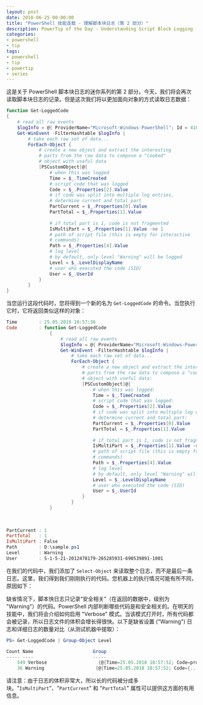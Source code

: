 ```yaml
---
layout: post
date: 2018-06-25 00:00:00
title: "PowerShell 技能连载 - 理解脚本块日志（第 2 部分）"
description: PowerTip of the Day - Understanding Script Block Logging (Part 2)
categories:
- powershell
- tip
tags:
- powershell
- tip
- powertip
- series
---
```

这是关于 PowerShell 脚本块日志的迷你系列的第 2 部分。今天，我们将会再次读取脚本块日志的记录。但是这次我们将以更加面向对象的方式读取日志数据：

```powershell
function Get-LoggedCode
{
    # read all raw events
    $logInfo = @{ ProviderName="Microsoft-Windows-PowerShell"; Id = 4104 }
    Get-WinEvent -FilterHashtable $logInfo | 
        # take each raw set of data...
        ForEach-Object {
            # create a new object and extract the interesting
            # parts from the raw data to compose a "cooked"
            # object with useful data
            [PSCustomObject]@{
                # when this was logged
                Time = $_.TimeCreated
                # script code that was logged
                Code = $_.Properties[2].Value
                # if code was split into multiple log entries,
                # determine current and total part
                PartCurrent = $_.Properties[0].Value
                PartTotal = $_.Properties[1].Value
                
                # if total part is 1, code is not fragmented
                IsMultiPart = $_.Properties[1].Value -ne 1
                # path of script file (this is empty for interactive
                # commands)
                Path = $_.Properties[4].Value
                # log level
                # by default, only level "Warning" will be logged
                Level = $_.LevelDisplayName
                # user who executed the code (SID)
                User = $_.UserId
            }
        } 
}
```

当您运行这段代码时，您将得到一个新的名为 `Get-LoggedCode` 的命令。当您执行它时，它将返回类似这样的对象：

```powershell
Time        : 25.05.2018 10:57:36
Code        : function Get-LoggedCode
                {
                    # read all raw events
                    $logInfo = @{ ProviderName="Microsoft-Windows-PowerShell"; Id = 4104 }
                    Get-WinEvent -FilterHashtable $logInfo | 
                        # take each raw set of data...
                        ForEach-Object {
                            # create a new object and extract the interesting
                            # parts from the raw data to compose a "cooked"
                            # object with useful data:
                            [PSCustomObject]@{
                                # when this was logged:
                                Time = $_.TimeCreated
                                # script code that was logged:
                                Code = $_.Properties[2].Value
                                # if code was split into multiple log entries,
                                # determine current and total part:
                                PartCurrent = $_.Properties[0].Value
                                PartTotal = $_.Properties[1].Value
                                
                                # if total part is 1, code is not fragmented:
                                IsMultiPart = $_.Properties[1].Value -ne 1
                                # path of script file (this is empty for interactive
                                # commands)
                                Path = $_.Properties[4].Value
                                # log level
                                # by default, only level "Warning" will be logged:
                                Level = $_.LevelDisplayName
                                # user who executed the code (SID)
                                User = $_.UserId
                            }
                        } 
                }
                
                
                
PartCurrent : 1
PartTotal   : 1
IsMultiPart : False
Path        : D:\sample.ps1
Level       : Warning
User        : S-1-5-21-2012478179-265285931-690539891-1001 
```

在我们的代码中，我们添加了 `Select-Object` 来读取整个日志，而不是最后一条日志。这里，我们得到我们刚刚执行的代码。您机器上的执行情况可能有所不同，原因如下：

缺省情况下，脚本快日志只记录“安全相关”（在返回的数据中，级别为 "Warning"）的代码。PowerShell 内部判断哪些代码是和安全相关的。在明天的技能中，我们将会介绍如何启用 "Verbose" 模式。当该模式打开时，所有代码都会被记录，所以日志文件的体积会增长得很快。以下是缺省设置 ("Warning") 日志和详细日志的数量对比（从测试机器中提取）：


```powershell
PS> Get-LoggedCode | Group-Object Level

Count Name                      Group                                                             
----- ----                      -----                                                             
    549 Verbose                   {@{Time=25.05.2018 10:57:52; Code=prompt;..
    36 Warning                   {@{Time=25.05.2018 10:57:52; Code={...   
```

请注意：由于日志的体积非常大，所以长的代码被分成多块。"`IsMultiPart`"、"`PartCurrent`" 和 "`PartTotal`" 属性可以提供这方面的有用信息。

<!--本文国际来源：[Understanding Script Block Logging (Part 2)](http://community.idera.com/powershell/powertips/b/tips/posts/understanding-script-block-logging-part-2)-->
